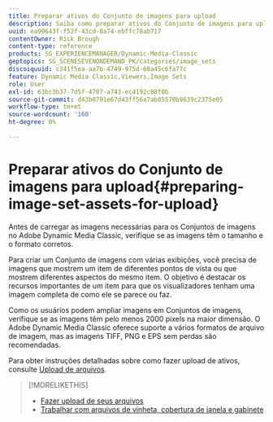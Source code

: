```yaml
---
title: Preparar ativos do Conjunto de imagens para upload
description: Saiba como preparar ativos do Conjunto de imagens para upload no Adobe Dynamic Media Classic.
uuid: ea90643f-f52f-43cd-8a74-ebffc78ab717
contentOwner: Rick Brough
content-type: reference
products: SG_EXPERIENCEMANAGER/Dynamic-Media-Classic
geptopics: SG_SCENESEVENONDEMAND_PK/categories/image_sets
discoiquuid: c341f5ea-aa7b-4749-975d-68a45c6fa77c
feature: Dynamic Media Classic,Viewers,Image Sets
role: User
exl-id: 63bc3b37-7d5f-4707-a743-ec4192c88f0b
source-git-commit: d43b0791e67d43ff56a7ab85570b9639c2375e05
workflow-type: tm+mt
source-wordcount: '160'
ht-degree: 0%

---
```


# Preparar ativos do Conjunto de imagens para upload{#preparing-image-set-assets-for-upload}

Antes de carregar as imagens necessárias para os Conjuntos de imagens no Adobe Dynamic Media Classic, verifique se as imagens têm o tamanho e o formato corretos.

Para criar um Conjunto de imagens com várias exibições, você precisa de imagens que mostrem um item de diferentes pontos de vista ou que mostrem diferentes aspectos do mesmo item. O objetivo é destacar os recursos importantes de um item para que os visualizadores tenham uma imagem completa de como ele se parece ou faz.

Como os usuários podem ampliar imagens em Conjuntos de imagens, verifique se as imagens têm pelo menos 2000 pixels na maior dimensão. O Adobe Dynamic Media Classic oferece suporte a vários formatos de arquivo de imagem, mas as imagens TIFF, PNG e EPS sem perdas são recomendadas.

Para obter instruções detalhadas sobre como fazer upload de ativos, consulte [Upload de arquivos](uploading-files.md#uploading_files).

>[!MORELIKETHIS]
>
>* [Fazer upload de seus arquivos](uploading-files.md#uploading_your_files)
>* [Trabalhar com arquivos de vinheta, cobertura de janela e gabinete](vignette-window-covering-cabinet-files.md#working_with_vignette_window_covering_and_cabinet_files)


